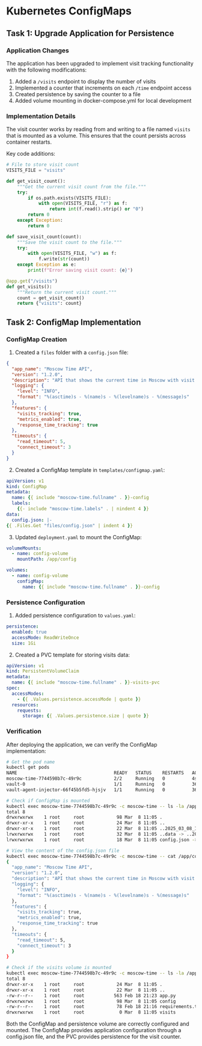 # Kubernetes ConfigMaps

## Task 1: Upgrade Application for Persistence

### Application Changes

The application has been upgraded to implement visit tracking functionality with the following modifications:

1. Added a `/visits` endpoint to display the number of visits
2. Implemented a counter that increments on each `/time` endpoint access
3. Created persistence by saving the counter to a file
4. Added volume mounting in docker-compose.yml for local development

### Implementation Details

The visit counter works by reading from and writing to a file named `visits` that is mounted as a volume. This ensures that the count persists across container restarts.

Key code additions:
```python
# File to store visit count
VISITS_FILE = "visits"

def get_visit_count():
    """Get the current visit count from the file."""
    try:
        if os.path.exists(VISITS_FILE):
            with open(VISITS_FILE, "r") as f:
                return int(f.read().strip() or "0")
        return 0
    except Exception:
        return 0

def save_visit_count(count):
    """Save the visit count to the file."""
    try:
        with open(VISITS_FILE, "w") as f:
            f.write(str(count))
    except Exception as e:
        print(f"Error saving visit count: {e}")

@app.get("/visits")
def get_visits():
    """Return the current visit count."""
    count = get_visit_count()
    return {"visits": count}
```

## Task 2: ConfigMap Implementation

### ConfigMap Creation

1. Created a `files` folder with a `config.json` file:

```json
{
  "app_name": "Moscow Time API",
  "version": "1.2.0",
  "description": "API that shows the current time in Moscow with visit tracking",
  "logging": {
    "level": "INFO",
    "format": "%(asctime)s - %(name)s - %(levelname)s - %(message)s"
  },
  "features": {
    "visits_tracking": true,
    "metrics_enabled": true,
    "response_time_tracking": true
  },
  "timeouts": {
    "read_timeout": 5,
    "connect_timeout": 3
  }
}
```

2. Created a ConfigMap template in `templates/configmap.yaml`:

```yaml
apiVersion: v1
kind: ConfigMap
metadata:
  name: {{ include "moscow-time.fullname" . }}-config
  labels:
    {{- include "moscow-time.labels" . | nindent 4 }}
data:
  config.json: |-
{{ .Files.Get "files/config.json" | indent 4 }}
```

3. Updated `deployment.yaml` to mount the ConfigMap:

```yaml
volumeMounts:
  - name: config-volume
    mountPath: /app/config

volumes:
  - name: config-volume
    configMap:
      name: {{ include "moscow-time.fullname" . }}-config
```

### Persistence Configuration

1. Added persistence configuration to `values.yaml`:

```yaml
persistence:
  enabled: true
  accessMode: ReadWriteOnce
  size: 1Gi
```

2. Created a PVC template for storing visits data:

```yaml
apiVersion: v1
kind: PersistentVolumeClaim
metadata:
  name: {{ include "moscow-time.fullname" . }}-visits-pvc
spec:
  accessModes:
    - {{ .Values.persistence.accessMode | quote }}
  resources:
    requests:
      storage: {{ .Values.persistence.size | quote }}
```

### Verification

After deploying the application, we can verify the ConfigMap implementation:

```bash
# Get the pod name
kubectl get pods
NAME                                    READY   STATUS    RESTARTS   AGE
moscow-time-7744598b7c-49r9c            2/2     Running   0          4s
vault-0                                 1/1     Running   0          36m
vault-agent-injector-66f45b5fd5-hjsjv   1/1     Running   0          36m

# Check if ConfigMap is mounted
kubectl exec moscow-time-7744598b7c-49r9c -c moscow-time -- ls -la /app/config
total 8
drwxrwxrwx    1 root     root            98 Mar  8 11:05 .
drwxr-xr-x    1 root     root            24 Mar  8 11:05 ..
drwxr-xr-x    1 root     root            22 Mar  8 11:05 ..2025_03_08_11_05_30.3908821520
lrwxrwxrwx    1 root     root            32 Mar  8 11:05 ..data -> ..2025_03_08_11_05_30.3908821520
lrwxrwxrwx    1 root     root            18 Mar  8 11:05 config.json -> ..data/config.json

# View the content of the config.json file
kubectl exec moscow-time-7744598b7c-49r9c -c moscow-time -- cat /app/config/config.json
{
  "app_name": "Moscow Time API",
  "version": "1.2.0",
  "description": "API that shows the current time in Moscow with visit tracking",
  "logging": {
    "level": "INFO",
    "format": "%(asctime)s - %(name)s - %(levelname)s - %(message)s"
  },
  "features": {
    "visits_tracking": true,
    "metrics_enabled": true,
    "response_time_tracking": true
  },
  "timeouts": {
    "read_timeout": 5,
    "connect_timeout": 3
  }
}

# Check if the visits volume is mounted
kubectl exec moscow-time-7744598b7c-49r9c -c moscow-time -- ls -la /app
total 8
drwxr-xr-x    1 root     root            24 Mar  8 11:05 .
drwxr-xr-x    1 root     root            22 Mar  8 11:05 ..
-rw-r--r--    1 root     root           563 Feb 18 21:23 app.py
drwxrwxrwx    1 root     root            98 Mar  8 11:05 config
-rw-r--r--    1 root     root            78 Feb 18 21:16 requirements.txt
drwxrwxrwx    1 root     root             0 Mar  8 11:05 visits
```

Both the ConfigMap and persistence volume are correctly configured and mounted. The ConfigMap provides application configuration through a config.json file, and the PVC provides persistence for the visit counter. 